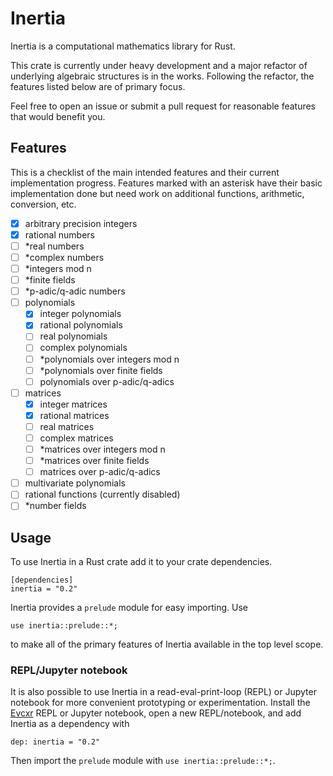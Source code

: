 # Inertia

Inertia is a computational mathematics library for Rust. 

This crate is currently under heavy development and a major refactor of underlying algebraic structures is in the works.
Following the refactor, the features listed below are of primary focus.

Feel free to open an issue or submit a pull request for reasonable features that would benefit you.

## Features

This is a checklist of the main intended features and their current implementation progress.
Features marked with an asterisk have their basic implementation done but need work on
additional functions, arithmetic, conversion, etc.

- [x] arbitrary precision integers
- [x] rational numbers
- [ ] \*real numbers
- [ ] \*complex numbers
- [ ] \*integers mod n
- [ ] \*finite fields
- [ ] \*p-adic/q-adic numbers
- [ ] polynomials
    - [x] integer polynomials
    - [x] rational polynomials
    - [ ] real polynomials
    - [ ] complex polynomials 
    - [ ] \*polynomials over integers mod n
    - [ ] \*polynomials over finite fields
    - [ ] polynomials over p-adic/q-adics
- [ ] matrices
    - [x] integer matrices
    - [x] rational matrices
    - [ ] real matrices
    - [ ] complex matrices 
    - [ ] \*matrices over integers mod n
    - [ ] \*matrices over finite fields
    - [ ] matrices over p-adic/q-adics
- [ ] multivariate polynomials
- [ ] rational functions (currently disabled)
- [ ] \*number fields

## Usage

To use Inertia in a Rust crate add it to your crate dependencies.
```
[dependencies]
inertia = "0.2"
```

Inertia provides a `prelude` module for easy importing. Use
```
use inertia::prelude::*;
```
to make all of the primary features of Inertia available in the top level scope.

### REPL/Jupyter notebook

It is also possible to use Inertia in a read-eval-print-loop (REPL) or Jupyter notebook for more convenient prototyping or experimentation. 
Install the [Evcxr](https://github.com/google/evcxr) REPL or Jupyter notebook, open a new REPL/notebook, and add Inertia as a dependency with 
```
dep: inertia = "0.2"
```
Then import the `prelude` module with `use inertia::prelude::*;`.

